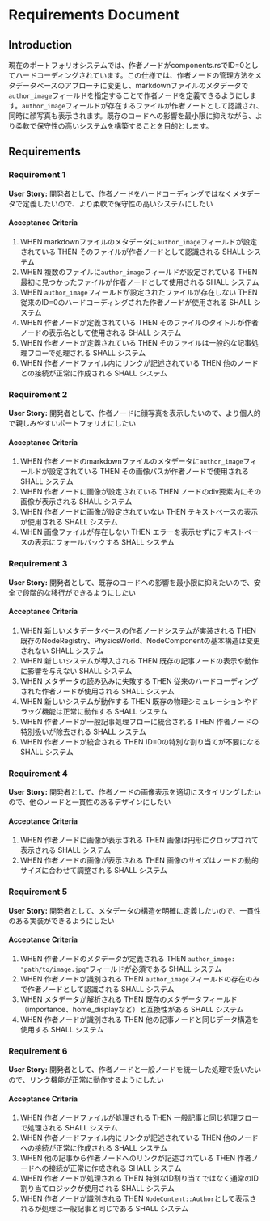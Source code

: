 # Requirements Document

## Introduction

現在のポートフォリオシステムでは、作者ノードがcomponents.rsでID=0としてハードコーディングされています。この仕様では、作者ノードの管理方法をメタデータベースのアプローチに変更し、markdownファイルのメタデータで`author_image`フィールドを指定することで作者ノードを定義できるようにします。`author_image`フィールドが存在するファイルが作者ノードとして認識され、同時に顔写真も表示されます。既存のコードへの影響を最小限に抑えながら、より柔軟で保守性の高いシステムを構築することを目的とします。

## Requirements

### Requirement 1

**User Story:** 開発者として、作者ノードをハードコーディングではなくメタデータで定義したいので、より柔軟で保守性の高いシステムにしたい

#### Acceptance Criteria

1. WHEN markdownファイルのメタデータに`author_image`フィールドが設定されている THEN そのファイルが作者ノードとして認識される SHALL システム
2. WHEN 複数のファイルに`author_image`フィールドが設定されている THEN 最初に見つかったファイルが作者ノードとして使用される SHALL システム
3. WHEN `author_image`フィールドが設定されたファイルが存在しない THEN 従来のID=0のハードコーディングされた作者ノードが使用される SHALL システム
4. WHEN 作者ノードが定義されている THEN そのファイルのタイトルが作者ノードの表示名として使用される SHALL システム
5. WHEN 作者ノードが定義されている THEN そのファイルは一般的な記事処理フローで処理される SHALL システム
6. WHEN 作者ノードファイル内にリンクが記述されている THEN 他のノードとの接続が正常に作成される SHALL システム

### Requirement 2

**User Story:** 開発者として、作者ノードに顔写真を表示したいので、より個人的で親しみやすいポートフォリオにしたい

#### Acceptance Criteria

1. WHEN 作者ノードのmarkdownファイルのメタデータに`author_image`フィールドが設定されている THEN その画像パスが作者ノードで使用される SHALL システム
2. WHEN 作者ノードに画像が設定されている THEN ノードのdiv要素内にその画像が表示される SHALL システム
3. WHEN 作者ノードに画像が設定されていない THEN テキストベースの表示が使用される SHALL システム
4. WHEN 画像ファイルが存在しない THEN エラーを表示せずにテキストベースの表示にフォールバックする SHALL システム

### Requirement 3

**User Story:** 開発者として、既存のコードへの影響を最小限に抑えたいので、安全で段階的な移行ができるようにしたい

#### Acceptance Criteria

1. WHEN 新しいメタデータベースの作者ノードシステムが実装される THEN 既存のNodeRegistry、PhysicsWorld、NodeComponentの基本構造は変更されない SHALL システム
2. WHEN 新しいシステムが導入される THEN 既存の記事ノードの表示や動作に影響を与えない SHALL システム
3. WHEN メタデータの読み込みに失敗する THEN 従来のハードコーディングされた作者ノードが使用される SHALL システム
4. WHEN 新しいシステムが動作する THEN 既存の物理シミュレーションやドラッグ機能は正常に動作する SHALL システム
5. WHEN 作者ノードが一般記事処理フローに統合される THEN 作者ノードの特別扱いが除去される SHALL システム
6. WHEN 作者ノードが統合される THEN ID=0の特別な割り当てが不要になる SHALL システム

### Requirement 4

**User Story:** 開発者として、作者ノードの画像表示を適切にスタイリングしたいので、他のノードと一貫性のあるデザインにしたい

#### Acceptance Criteria

1. WHEN 作者ノードに画像が表示される THEN 画像は円形にクロップされて表示される SHALL システム
2. WHEN 作者ノードの画像が表示される THEN 画像のサイズはノードの動的サイズに合わせて調整される SHALL システム

### Requirement 5

**User Story:** 開発者として、メタデータの構造を明確に定義したいので、一貫性のある実装ができるようにしたい

#### Acceptance Criteria

1. WHEN 作者ノードのメタデータが定義される THEN `author_image: "path/to/image.jpg"`フィールドが必須である SHALL システム
2. WHEN 作者ノードが識別される THEN `author_image`フィールドの存在のみで作者ノードとして認識される SHALL システム
3. WHEN メタデータが解析される THEN 既存のメタデータフィールド（importance、home_displayなど）と互換性がある SHALL システム
4. WHEN 作者ノードが識別される THEN 他の記事ノードと同じデータ構造を使用する SHALL システム

### Requirement 6

**User Story:** 開発者として、作者ノードと一般ノードを統一した処理で扱いたいので、リンク機能が正常に動作するようにしたい

#### Acceptance Criteria

1. WHEN 作者ノードファイルが処理される THEN 一般記事と同じ処理フローで処理される SHALL システム
2. WHEN 作者ノードファイル内にリンクが記述されている THEN 他のノードへの接続が正常に作成される SHALL システム
3. WHEN 他の記事から作者ノードへのリンクが記述されている THEN 作者ノードへの接続が正常に作成される SHALL システム
4. WHEN 作者ノードが処理される THEN 特別なID割り当てではなく通常のID割り当てロジックが使用される SHALL システム
5. WHEN 作者ノードが識別される THEN `NodeContent::Author`として表示されるが処理は一般記事と同じである SHALL システム